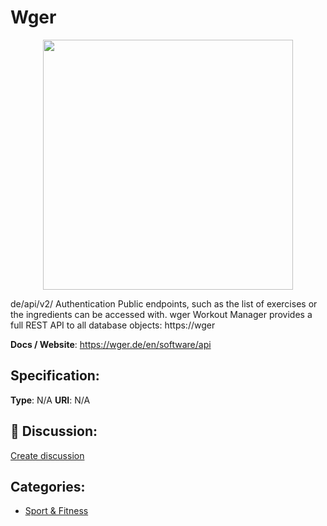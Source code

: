 # Wger
<p align="center">
    <img width="400" src="https://raw.githubusercontent.com/apis-list/apis-list/apis/wger/logo_256x256.png" />
</p>

de/api/v2/ Authentication Public endpoints, such as the list of exercises or the ingredients can be accessed with. wger Workout Manager provides a full REST API to all database objects: https://wger

**Docs / Website**: https://wger.de/en/software/api

## Specification:
**Type**:  N/A 
**URI**:  N/A 

## 💬 Discussion:
[Create discussion](link)

## Categories:
- [Sport & Fitness](https://github.com/apis-list/apis-list#sport-and-fitness)





